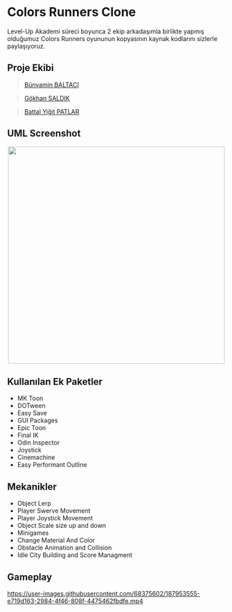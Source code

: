 # Colors Runners Clone

Level-Up Akademi süreci boyunca 2 ekip arkadaşımla birlikte yapmış olduğumuz Colors Runners oyununun kopyasının kaynak kodlarını sizlerle paylaşıyoruz.

## Proje Ekibi 

> [Bünyamin BALTACI](https://github.com/Bunyaminbaltaci)

> [Gökhan SALDIK](https://github.com/gokhansaldik)

> [Battal Yiğit PATLAR](https://github.com/Battal98)

## UML Screenshot
<p align="center">
<img src="https://user-images.githubusercontent.com/68375602/187946508-c7eb37a9-65c5-4528-a33f-b0c3a8e5041c.jpg" width="500">
</p>

## Kullanılan Ek Paketler

* MK Toon
* DOTween
* Easy Save
* GUI Packages
* Epic Toon
* Final IK
* Odin Inspector
* Joystick
* Cinemachine
* Easy Performant Outline

## Mekanikler

* Object Lerp
* Player Swerve Movement
* Player Joystick Movement
* Object Scale size up and down
* Minigames
* Change Material And Color
* Obstacle Animation and Collision
* Idle City Building and Score Managment

## Gameplay

https://user-images.githubusercontent.com/68375602/187953555-e719d163-2984-4f46-808f-4475462fbdfe.mp4

